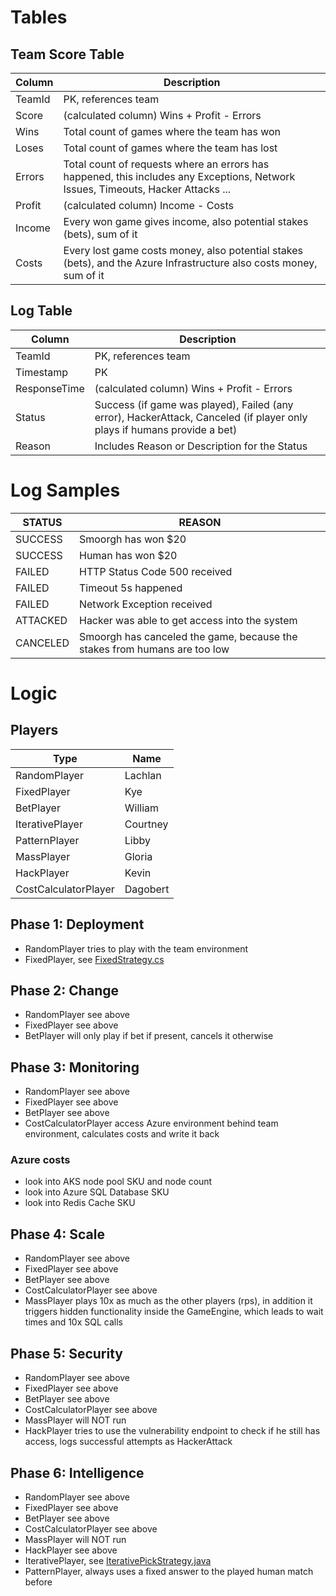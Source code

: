 
# Tables

## Team Score Table
| Column | Description |
| --- | --- |
| TeamId | PK, references team |
| Score | (calculated column) Wins + Profit - Errors |
| Wins | Total count of games where the team has won |
| Loses | Total count of games where the team has lost |
| Errors | Total count of requests where an errors has happened, this includes any Exceptions, Network Issues, Timeouts, Hacker Attacks ... |
| Profit | (calculated column) Income - Costs |
| Income | Every won game gives income, also potential stakes (bets), sum of it  |
| Costs | Every lost game costs money, also potential stakes (bets), and the Azure Infrastructure also costs money, sum of it |

## Log Table
| Column | Description |
| --- | --- |
| TeamId | PK, references team |
| Timestamp | PK |
| ResponseTime | (calculated column) Wins + Profit - Errors |
| Status | Success (if game was played), Failed (any error), HackerAttack, Canceled (if player only plays if humans provide a bet) |
| Reason | Includes Reason or Description for the Status |

# Log Samples

| STATUS | REASON |
| --- | --- |
| SUCCESS | Smoorgh has won $20 |
| SUCCESS | Human has won $20 |
| FAILED | HTTP Status Code 500 received |
| FAILED | Timeout 5s happened |
| FAILED | Network Exception received |
| ATTACKED | Hacker was able to get access into the system |
| CANCELED | Smoorgh has canceled the game, because the stakes from humans are too low |

# Logic

## Players

| Type | Name |
| --- | --- |
| RandomPlayer | Lachlan |
| FixedPlayer | Kye |
| BetPlayer | William |
| IterativePlayer | Courtney |
| PatternPlayer | Libby |
| MassPlayer | Gloria |
| HackPlayer | Kevin |
| CostCalculatorPlayer | Dagobert |

## Phase 1: Deployment
* RandomPlayer tries to play with the team environment
* FixedPlayer, see [FixedStrategy.cs](https://github.com/microsoft/RockPaperScissorsLizardSpock/blob/main/Source/Services/RPSLS.DotNetPlayer.Api/Strategies/FixedStrategy.cs)

## Phase 2: Change
* RandomPlayer see above
* FixedPlayer see above
* BetPlayer will only play if bet if present, cancels it otherwise

## Phase 3: Monitoring
* RandomPlayer see above
* FixedPlayer see above
* BetPlayer see above
* CostCalculatorPlayer access Azure environment behind team environment, calculates costs and write it back

### Azure costs
* look into AKS node pool SKU and node count
* look into Azure SQL Database SKU
* look into Redis Cache SKU

## Phase 4: Scale
* RandomPlayer see above
* FixedPlayer see above
* BetPlayer see above
* CostCalculatorPlayer see above
* MassPlayer plays 10x as much as the other players (rps), in addition it triggers hidden functionality inside the GameEngine, which leads to wait times and 10x SQL calls

## Phase 5: Security
* RandomPlayer see above
* FixedPlayer see above
* BetPlayer see above
* CostCalculatorPlayer see above
* MassPlayer will NOT run
* HackPlayer tries to use the vulnerability endpoint to check if he still has access, logs successful attempts as HackerAttack

## Phase 6: Intelligence
* RandomPlayer see above
* FixedPlayer see above
* BetPlayer see above
* CostCalculatorPlayer see above
* MassPlayer will NOT run
* HackPlayer see above
* IterativePlayer, see [IterativePickStrategy.java](https://github.com/microsoft/RockPaperScissorsLizardSpock/blob/main/Source/Services/RPSLS.JavaPlayer.Api/src/main/java/RPSLS/JavaPlayer/Api/Strategy/IterativePickStrategy.java)
* PatternPlayer, always uses a fixed answer to the played human match before